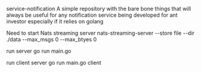 service-notification
A simple repository with the bare bone things that will always be useful for any notification service being developed for ant investor especially if it relies on golang

Need to start Nats streaming server
nats-streaming-server --store file --dir ./data --max_msgs 0 --max_btyes 0

run server
go run main.go

run client server
go run main.go client